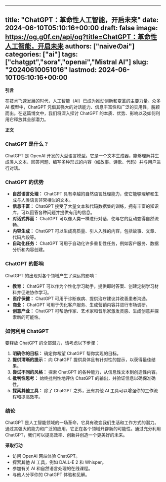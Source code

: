 
---
title: "ChatGPT：革命性人工智能，开启未来"
date: 2024-06-10T05:10:16+00:00
draft: false
image: https://og.g0f.cn/api/og?title=ChatGPT：革命性人工智能，开启未来
authors: ["naiveのai"]
categories: ["ai"]
tags: ["chatgpt","sora","openai","Mistral AI"]
slug: "20240610051016"
lastmod: 2024-06-10T05:10:16+00:00
---
**引言**

在技术飞速发展的时代，人工智能（AI）已成为推动创新和变革的主要力量。众多 AI 模型中，ChatGPT 凭借其强大的对话能力、信息丰富性和广泛的实用性，脱颖而出。在这篇博文中，我们将深入探讨 ChatGPT 的本质、优势、影响以及如何利用它释放其全部潜力。

**正文**

### ChatGPT 是什么？

ChatGPT 是 OpenAI 开发的大型语言模型。它是一个文本生成器，能够理解并生成类人文本、回答问题、编写多种形式的内容（如故事、诗歌、代码）并与用户进行对话。

### ChatGPT 的优势

* **自然语言处理：** ChatGPT 具有卓越的自然语言处理能力，使它能够理解和生成与人类语言非常相似的文本。
* **信息丰富：** ChatGPT 接受了大量文本和代码数据集的训练，拥有丰富的知识库，可以回答各种问题并提供有用的信息。
* **对话式界面：** ChatGPT 可以像人类一样进行对话，使与它的互动变得自然流畅。
* **内容生成：** ChatGPT 可以生成高质量、引人入胜的内容，包括故事、文章、代码片段等。
* **自动化任务：** ChatGPT 可用于自动化许多重复性任务，例如客户服务、数据分析和内容创建。

### ChatGPT 的影响

ChatGPT 的出现对各个领域产生了深远的影响：

* **教育：** ChatGPT 可以作为个性化学习助手，提供即时答案、创建定制学习材料并促进协作学习。
* **医疗保健：** ChatGPT 可用于诊断疾病、提供治疗建议并改善患者沟通。
* **商业：** ChatGPT 可用于优化客户服务、生成营销内容并进行市场调研。
* **创意产业：** ChatGPT 可帮助作家、艺术家和音乐家激发灵感、生成创意并探索新的可能性。

### 如何利用 ChatGPT

要释放 ChatGPT 的全部潜力，请考虑以下步骤：

1. **明确你的目标：** 确定你希望 ChatGPT 帮你实现的目标。
2. **提供清晰的提示：** 向 ChatGPT 提供具体且有针对性的提示，以获得最佳结果。
3. **尝试不同的风格：** 探索 ChatGPT 的各种能力，从信息性文本到创造性内容。
4. **批判性思考：** 始终批判性地评估 ChatGPT 的输出，并验证信息以确保准确性。
5. **探索其他工具：** 除了 ChatGPT 之外，还有其他 AI 工具可以增强你的工作流程和提高效率。

### 结论

ChatGPT 是人工智能领域的一场革命，它具有改变我们生活和工作方式的潜力。通过其强大的能力和广泛的应用，它正在各个领域开辟新的可能性。通过充分利用 ChatGPT，我们可以提高效率、创新并创造一个更美好的未来。

**采取行动**

* 访问 OpenAI 网站体验 ChatGPT。
* 探索其他 AI 工具，例如 DALL-E 2 和 Whisper。
* 参加有关 AI 和自然语言处理的在线课程。
* 与他人分享你的 ChatGPT 体验和见解。